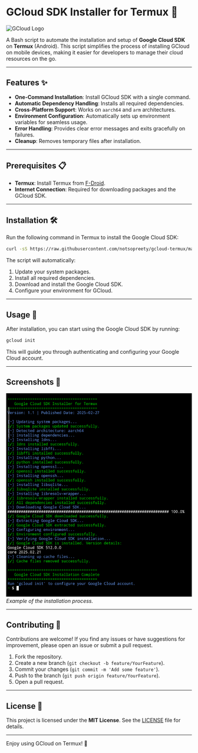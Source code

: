 # GCloud SDK Installer for Termux 🚀

![GCloud Logo](https://cloud.google.com/_static/cloud/images/social-icon-google-cloud-1200-630.png)

A Bash script to automate the installation and setup of **Google Cloud SDK** on **Termux** (Android). This script simplifies the process of installing GCloud on mobile devices, making it easier for developers to manage their cloud resources on the go.

---

## Features ✨

- **One-Command Installation**: Install GCloud SDK with a single command.
- **Automatic Dependency Handling**: Installs all required dependencies.
- **Cross-Platform Support**: Works on `aarch64` and `arm` architectures.
- **Environment Configuration**: Automatically sets up environment variables for seamless usage.
- **Error Handling**: Provides clear error messages and exits gracefully on failures.
- **Cleanup**: Removes temporary files after installation.

---

## Prerequisites 📋

- **Termux**: Install Termux from [F-Droid](https://f-droid.org/en/packages/com.termux/).
- **Internet Connection**: Required for downloading packages and the GCloud SDK.

---

## Installation 🛠️

Run the following command in Termux to install the Google Cloud SDK:

```bash
curl -sS https://raw.githubusercontent.com/notsopreety/gcloud-termux/main/install | bash
```

The script will automatically:
1. Update your system packages.
2. Install all required dependencies.
3. Download and install the Google Cloud SDK.
4. Configure your environment for GCloud.

---

## Usage 🚀

After installation, you can start using the Google Cloud SDK by running:

```bash
gcloud init
```

This will guide you through authenticating and configuring your Google Cloud account.

---

## Screenshots 📸

![Installation Screenshot](screenshot.png)  
*Example of the installation process.*

---

## Contributing 🤝

Contributions are welcome! If you find any issues or have suggestions for improvement, please open an issue or submit a pull request.

1. Fork the repository.
2. Create a new branch (`git checkout -b feature/YourFeature`).
3. Commit your changes (`git commit -m 'Add some feature'`).
4. Push to the branch (`git push origin feature/YourFeature`).
5. Open a pull request.

---

## License 📜

This project is licensed under the **MIT License**. See the [LICENSE](LICENSE) file for details.

---

Enjoy using GCloud on Termux! 🎉

